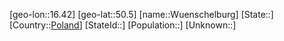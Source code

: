 ﻿---
location: [50.5,16.42]
type: City
tags:
- geo/City


SpocWebEntityId: 35729
isDeleted: false
confidential: public

---
[geo-lon::16.42]
[geo-lat::50.5]
[name::Wuenschelburg]
[State::]
[Country::[Poland](geo/Continent/Europe/Poland.md)]
[StateId::]
[Population::]
[Unknown::]

